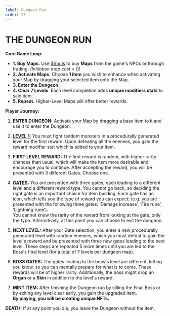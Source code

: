 ```yaml
---
label: Dungeon Run
order: 95
---
```


# THE DUNGEON RUN
**Core Game Loop**: 

* **1. Buy Maps.**  Use [$Souls](https://atheosgame.github.io/tokenomics/soulstoken/) to buy **Maps** from the game's NPCs or through trading.  *(Initiation map cost = 0)*   
* **2. Activate Maps.**  Choose **1 item** you wish to enhance when activating your Map by dragging your selected item onto the Map.
* **3. Enter the Dungeon.** 
* **4. Clear 7 Levels**. Each level completion adds **unique modifiers stats** to said item.  
* **5. Repeat.** Higher-Level Maps will offer better rewards.

**Player Journey:**

1. **ENTER DUNGEON:** Activate your [Map](https://atheosgame.github.io/game/gameplaymechanics/maps/) by dragging a base item to it and use it to enter the Dungeon.
 
2. **[LEVEL 1:](https://atheosgame.github.io/game/gameplaymechanics/levels/)** You must fight random monsters in a procedurally generated level for the first reward. Upon defeating all the enemies, you gain the reward modifier stat which is added to your item.
  
3. **FIRST LEVEL REWARD:** The first reward is random, with higher rarity chances than usual, which will make the item more desirable and encourage you to continue. After accepting the reward, you will be presented with 3 different Gates.  Choose one.
 
4. **[GATES:](https://atheosgame.github.io/game/gameplaymechanics/gates/)** You are presented with three gates, each leading to a different level and a different reward type. You cannot go back, so deciding the right gate is an important choice for item building. 
Each gate has an icon, which tells you the type of reward you can expect:
(e.g. you are presented with the following three gates: ‘Damage increase’, ‘Fire rune’, ‘Lightning rune’).  
You cannot know the rarity of the reward from looking at the gate, only the type. Alternatively, at this point you can choose to exit the dungeon.
 
5. **NEXT LEVEL:** After your Gate selection, you enter a new procedurally generated level with random enemies, which you must defeat to gain the level's reward and be presented with three new gates leading to the next level. These steps are repeated 5 more times until you are led to the Boss's final level (for a total of 7 levels per dungeon map).

6. **BOSS GATES:** The gates leading to the boss's level are different, letting you know, so you can mentally prepare for what is to come. These rewards will be of higher rarity. Additionally, the boss might drop an **Organ** or a **Skin** in addition to the level's reward.
 
7. **MINT ITEM:** After finishing the Dungeon run by killing the Final Boss or by exiting any level clear early, you gain the upgraded item.  
**By playing, you will be creating unique NFTs.**

**DEATH:** If at any point you die, you leave the Dungeon without the item.
